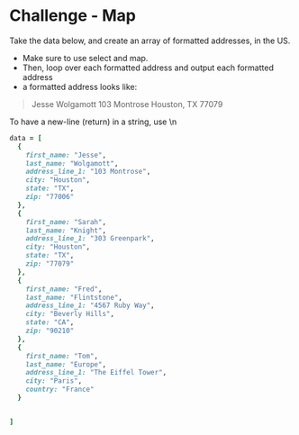 # Challenge - Map

Take the data below, and create an array of formatted addresses, in the US.

* Make sure to use select and map.
* Then, loop over each formatted address and output each formatted address
* a formatted address looks like:

> Jesse Wolgamott
> 103 Montrose
> Houston, TX 77079


To have a new-line (return) in a string, use \n


```ruby
data = [
  {
    first_name: "Jesse",
    last_name: "Wolgamott",
    address_line_1: "103 Montrose",
    city: "Houston",
    state: "TX",
    zip: "77006"
  },
  {
    first_name: "Sarah",
    last_name: "Knight",
    address_line_1: "303 Greenpark",
    city: "Houston",
    state: "TX",
    zip: "77079"
  },
  {
    first_name: "Fred",
    last_name: "Flintstone",
    address_line_1: "4567 Ruby Way",
    city: "Beverly Hills",
    state: "CA",
    zip: "90210"
  },
  {
    first_name: "Tom",
    last_name: "Europe",
    address_line_1: "The Eiffel Tower",
    city: "Paris",
    country: "France"
  }


]
```
